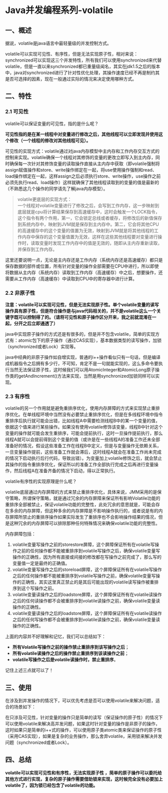 # Java并发编程系列-volatile
## 一、概述
据说，volatile是java语言中最轻量级的并发控制方式。

volatile可以实现可见性、有序性，但是无法实现原子性，相对来说：synchronized可以实现这三个并发特性，所有我们可以使用synchronized来代替volatile，但是一直以来synchronized都已重量级闻名，其实在jdk1.5之后的版本中，java对synchronized进行了针对性优化处理，其操作速度已经不再是制约其是否可选择的因素，现在一般通过实际的情况来决定使用哪种方式。
## 二、特性
### 2.1 可见性
volatile可以保证变量的可见性，指的是什么呢？

**可见性指的是在某一线程中对变量进行修改之后，其他线程可以立即发现并使用这个修改（一个线程的修改对其他线程可见）。**

可见性的实现方式：volatile通过对java内存模型中主内存和工作内存交互方式的控制来实现。volatile确保一个线程对其修饰的变量的更改立即写入到主内存，同时确保每一次针对其修饰变量的读取操作直接从主内存中获取（即volatile强制将assign赋值操作和store、write操作绑定在一起，将use使用操作强制和read、load操作绑定在一起，这样assign之后必须执行store、write操作，use操作之前必须先执行read、load操作）这样就确保了其他线程读取到的变量的值是最新的（不熟悉这几个操作的同学请先了解java内存模型）。

> volatile更底层的实现方式：<br/>
一个线程对volatile变量进行了修改之后，会写到工作内存，这一步映射到底层就是cpu将计算结果保存到高速缓存中，这时会触发一个LOCK指令，这个指令有两个作用，第一，它会锁定总线或者缓存，将修改后的新值保存到系统内存中，映射到JVM就是保存到主内存中。第二，它会将其他CPU的高速缓存中的这个变量的值置为无效，映射到JVM就是将其他线程的工作内存中保存的这个变量值置为无效，这样在这些其他线程要对变量进行操作时，读取变量时发现工作内存中的值是无效的，随即从主内存重新读取，并保存到工作内存。

这里还要说明一点，无论是主内存还是工作内存（系统内存还是高速缓存）都只是保存数据的部件或位置，所有针对变量的操作全部需要在CPU中进行，所以即使将数据从主内存（系统内存）读取到工作内存（高速缓存）中之后，想要操作，还需要从工作内存（高速缓存）中读取到CPU中的寄存器中进行计算。
### 2.2 非原子性
**注意：volatile可以实现可见性，但是无法实现原子性。单个volatile变量的读写操作具有原子性，但是符合操作是与java代码相关的，并不是volatile这么一个关键字既可以控制得了的。（请将可见性和原子操作区分开来，我之前就混淆在一起，分开之后立即通透了）**

java中实现原子操作的方式还是有很多的，但是并不包含volatile，简单的实现方式有：atomic包下的原子操作（通过CAS实现），基本数据类型的读写操作，加锁（synchronized或者Lock）实现等。

java中经典的非原子操作如自增实现，普通的i++操作看似只有一句话，但是编译成机器指令之后拥有多少行，不可知，肯定不是一句就能实现的，这么多命令要执行当然无法保证原子性，这时候我们可以用AtomicInteger和AtomicLong原子操作类的getAndIncrement()方法来实现，当然是用synchronized加锁同样可以实现。

### 2.3 有序性
volatile的另一个作用就是避免重排序优化，使用内存屏障的方式来实现禁止重排序优化。在单线程环境中当然没有必要禁止重排序优化，但是在多线程环境中指令重排序后执行就可能会出错，比如线程A中需要检测线程B中的某一个变量的值，依据这个值来进行某些操作。如果没有使用volatile修饰该变量，线程B中针对这个变量的操作就可能会发生重排序，可能会提前执行，这时一旦操作提前执行，那么线程A就可以会提前得到这个变量的值（或许是在一些线程A的准备工作还未全部准备好的情况，假设这些准备工作在线程B中定义，但是与变量操作无依赖关系，一旦变量操作提前，这些准备工作就会滞后，这时线程A就会在准备工作尚未完成的情况下启动执行后行代码，导致出错）。为变量加上volatile修饰之后，就会禁止其操作的指令重排序优化，保证所以的准备工作全部执行完成之后再进行变量操作，然后线程A在准备齐备的情况下启动，得以正常执行。

volatile有序性的实现原理是什么呢？

volatile底层通过内存屏障的方式来禁止重排序优化，具体来说，JMM采用的是保守策略，所谓保守策略，就是通过冗余的内存屏障来保证所有影响Volatile功能的重排序全部被禁止，保证volatile功能的完整性，此处冗余的意思就是，可能会存在多余的内存屏障，但这种多余的内存屏障是不影响操作执行的，或者说是有的内存屏障所禁止的重排序操作如果实际发生了重排序也不会影响操作结果的情况，但是这种冗余的内存屏障可以排除那种任何特殊情况来确保volatile功能的完整性。

内存屏障包括：
1. volatile变量写操作之前的storestore屏障，这个屏障保证所有在volatile写操作之前的任何操作都不能被重排序到volatile写操作之后，确保volatile变量写操作的正确性，因为所有直接或间接的修改都在写操作之前完成了，那么写的变量值一定是最终的正确值。
2. volatile变量写操作之后的storeload屏障，这个屏障保证所有在volatile写操作之后的任何操作都不能被重排序到volatile写操作之前，确保volatile变量写操作的正确性，其实这里真正禁止的是其后可能出现的volatile读写操作被重排序到这个写操作之前。
3. volatile变量读操作之后的loadstore屏障，这个屏障保证所有在volatile读操作之后的任何读操作都不会被重排序到volatile读操作之前，确保volatile变量读操作的正确性。
4. volatile变量读操作之后的loadstore屏障，这个屏障保证所有在volatile读操作之后的任何写操作都不会被重排序到volatile读操作之前，确保volatile变量读操作的正确性。

上面的内容并不好理解和记忆，我们可以总结如下：
- **所有Volatile写操作之前的操作禁止重排序到该写操作之后**；
- **所有volatile读操作之后的操作禁止重排序到该读操作之前**；
- **volatile写操作之后是volatile读操作时，禁止重排序**。

记住上述三点就可以了！

## 三、使用
在涉及到并发操作的情况下，可以优先考虑是否可以使用volatile来解决问题，适合的场景如下：

在只涉及可见性，针对变量的操作只是简单的读写（保证操作的原子性）的情况下可以使用volatile来解决高并发问题，如果这时针对变量的操作是非原子的操作，这时如果只是简单的i++式的操作，可以使用原子类atomic类来保证操作的原子性（采用CAS实现），如果是复杂的业务操作，那么舍弃volatile，采用锁来解决并发问题（synchronized或者Lock）。
## 四、总结
**volatile可以实现可见性和有序性，无法实现原子性 ，简单的原子操作可以委托给其他方式进行实现，复杂的原子操作需要借助锁来实现，这时候完全没有必要加上volatile了，因为锁已经包含了volatile的功能。**
